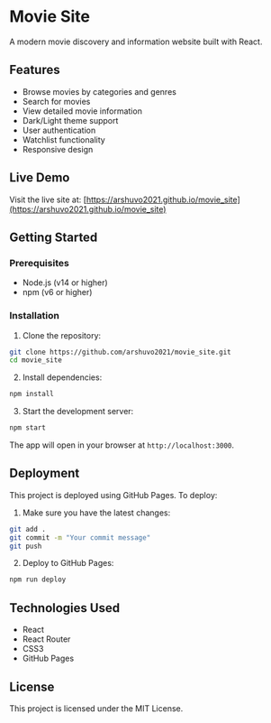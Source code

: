 # Movie Site

A modern movie discovery and information website built with React.

## Features

- Browse movies by categories and genres
- Search for movies
- View detailed movie information
- Dark/Light theme support
- User authentication
- Watchlist functionality
- Responsive design

## Live Demo

Visit the live site at: [https://arshuvo2021.github.io/movie_site](https://arshuvo2021.github.io/movie_site)

## Getting Started

### Prerequisites

- Node.js (v14 or higher)
- npm (v6 or higher)

### Installation

1. Clone the repository:
```bash
git clone https://github.com/arshuvo2021/movie_site.git
cd movie_site
```

2. Install dependencies:
```bash
npm install
```

3. Start the development server:
```bash
npm start
```

The app will open in your browser at `http://localhost:3000`.

## Deployment

This project is deployed using GitHub Pages. To deploy:

1. Make sure you have the latest changes:
```bash
git add .
git commit -m "Your commit message"
git push
```

2. Deploy to GitHub Pages:
```bash
npm run deploy
```

## Technologies Used

- React
- React Router
- CSS3
- GitHub Pages

## License

This project is licensed under the MIT License.
